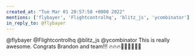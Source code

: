 ```yaml
---
created_at: "Tue Mar 01 20:57:58 +0000 2022"
mentions: ['flybayer', 'Flightcontrolhq', 'blitz_js', 'ycombinator']
in_reply_to: @flybayer
---
```


@flybayer @Flightcontrolhq @blitz_js @ycombinator This is really awesome. Congrats Brandon and team!!! 🔥🔥🔥🌟🌟🌟🚀🚀🚀